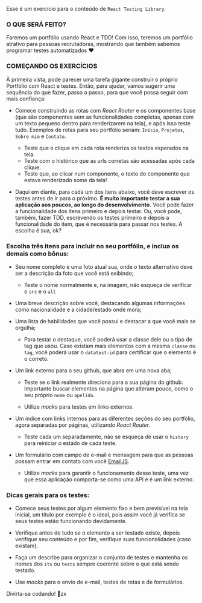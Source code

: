 Esse é um exercício para o conteúdo de `React Testing Library`.

### O QUE SERÁ FEITO?

Faremos um portfólio usando React e TDD! Com isso, teremos um portfólio atrativo para pessoas recrutadoras, mostrando que também sabemos programar testes automatizados :heart:

### COMEÇANDO OS EXERCÍCIOS

À primeira vista, pode parecer uma tarefa gigante construir o próprio Portfólio com React e testes. Então, para ajudar, vamos sugerir uma sequência do que fazer, passo a passo, para que você possa seguir com mais confiança:

* Comece construindo as rotas com _React Router_ e os componentes base (que são componentes sem as funcionalidades completas, apenas com um texto pequeno dentro para renderizarem na tela), e após isso teste tudo. Exemplos de rotas para seu portfólio seriam: `Início`, `Projetos`, `Sobre mim` e `Contato`.
  
  * Teste que o clique em cada rota renderiza os textos esperados na tela.
  * Teste com o histórico que as urls corretas são acessadas após cada clique.
  * Teste que, ao clicar num componente, o texto do componente que estava renderizado some da tela!

* Daqui em diante, para cada um dos itens abaixo, você deve escrever os testes antes de ir para o próximo. **É muito importante testar a sua aplicação aos poucos, ao longo do desenvolvimento.** Você pode fazer a funcionalidade dos itens primeiro e depois testar. Ou, você pode, também, fazer TDD, escrevendo os testes primeiro e depois a funcionalidade do item, que é necessária para passar nos testes. A escolha é sua, ok?

### Escolha três itens para incluir no seu portfólio, e inclua os demais como bônus:

* Seu nome completo e uma foto atual sua, onde o texto alternativo deve ser a descrição da foto que você está exibindo;
  
  * Teste o nome normalmente e, na imagem, não esqueça de verificar o `src` e o `alt`

* Uma breve descrição sobre você, destacando algumas informações como nacionalidade e a cidade/estado onde mora;

* Uma lista de habilidades que você possui e destacar a que você mais se orgulha;
  
  * Para testar o destaque, você poderá usar a classe dele ou o tipo de tag que usou. Caso existam mais elementos com a mesma `classe` ou `tag`, você poderá usar o `datatest-id` para certificar que o elemento é o correto.

* Um link externo para o seu github, que abra em uma nova aba;
  
  * Teste se o link realmente direciona para a sua página do github. Importante buscar elementos na página que alteram pouco, como o seu próprio `nome` ou `apelido`.
  
  * Utilize _mocks_ para testes em links externos.

* Um índice com links internos para as diferentes seções do seu portfólio, agora separadas por páginas, utilizando _React Router_.
  
  * Teste cada um separadamente, não se esqueça de usar o `history` para reiniciar o estado de cada teste.

* Um formulário com campo de e-mail e mensagem para que as pessoas possam entrar em contato com você [EmailJS](href="https://www.emailjs.com/docs/introduction/how-does-emailjs-work/).
  
  * Utilize _mocks_ para garantir o funcionamento desse teste, uma vez que essa aplicação comporta-se como uma API e é um link externo. 

### Dicas gerais para os testes:

* Comece seus testes por algum elemento fixo e bem previsível na tela inicial, um título por exemplo é o ideal, pois assim você já verifica se seus testes estão funcionando devidamente.

* Verifique antes de tudo se o elemento a ser testado existe, depois verifique seu conteúdo e por fim, verifique suas funcionalidades (caso existam).

* Faça um describe para organizar o conjunto de testes e mantenha os nomes dos `its` ou `tests` sempre coerente sobre o que está sendo testado.

* Use _mocks_ para o envio de e-mail, testes de rotas e de formulários.

Divirta-se codando! :rocket:zx
